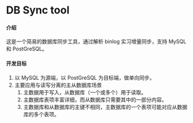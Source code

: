 # DB Sync tool

#### 介绍
这是一个简易的数据库同步工具，通过解析 binlog 实习增量同步，支持 MySQL 和 PostGreSQL。

#### 开发目标
1. 以 MySQL 为源端，以 PostGreSQL 为目标端，做单向同步。
2. 主要应用与读写分离的主从数据库场景
	1. 主数据用于写入，从数据库（一个或多个）用于读取。
	2. 主数据库表项丰富详细，而从数据库只需要其中的一部分内容。
	3. 主数据库和从数据库的主键不相同，主数据库的一个表项可能对应从数据库的多个表项。